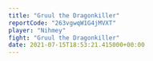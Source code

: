 ```yaml
---
title: "Gruul the Dragonkiller"
reportCode: "263vgwqW1G4jMVXT"
player: "Nihmey"
fight: "Gruul the Dragonkiller"
date: 2021-07-15T18:53:21.415000+00:00
---
```


